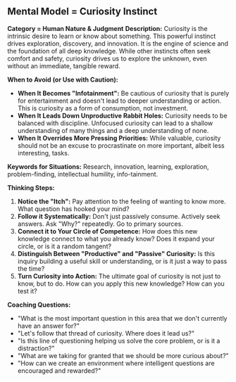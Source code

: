 ## Mental Model = Curiosity Instinct

**Category = Human Nature & Judgment**
**Description:** 
Curiosity is the intrinsic desire to learn or know about something. This powerful instinct drives exploration, discovery, and innovation. It is the engine of science and the foundation of all deep knowledge. While other instincts often seek comfort and safety, curiosity drives us to explore the unknown, even without an immediate, tangible reward.

**When to Avoid (or Use with Caution):**
- **When It Becomes "Infotainment":** Be cautious of curiosity that is purely for entertainment and doesn't lead to deeper understanding or action. This is curiosity as a form of consumption, not investment.
- **When It Leads Down Unproductive Rabbit Holes:** Curiosity needs to be balanced with discipline. Unfocused curiosity can lead to a shallow understanding of many things and a deep understanding of none.
- **When It Overrides More Pressing Priorities:** While valuable, curiosity should not be an excuse to procrastinate on more important, albeit less interesting, tasks.

**Keywords for Situations:** 
Research, innovation, learning, exploration, problem-finding, intellectual humility, info-tainment.

**Thinking Steps:**
1. **Notice the "Itch":** Pay attention to the feeling of wanting to know more. What question has hooked your mind?
2. **Follow it Systematically:** Don't just passively consume. Actively seek answers. Ask "Why?" repeatedly. Go to primary sources.
3. **Connect it to Your Circle of Competence:** How does this new knowledge connect to what you already know? Does it expand your circle, or is it a random tangent?
4. **Distinguish Between "Productive" and "Passive" Curiosity:** Is this inquiry building a useful skill or understanding, or is it just a way to pass the time?
5. **Turn Curiosity into Action:** The ultimate goal of curiosity is not just to know, but to do. How can you apply this new knowledge? How can you test it?

**Coaching Questions:**
- "What is the most important question in this area that we don't currently have an answer for?"
- "Let's follow that thread of curiosity. Where does it lead us?"
- "Is this line of questioning helping us solve the core problem, or is it a distraction?"
- "What are we taking for granted that we should be more curious about?"
- "How can we create an environment where intelligent questions are encouraged and rewarded?" 